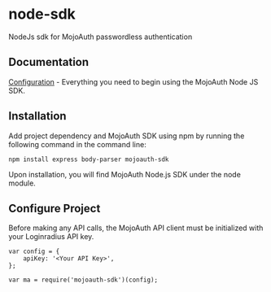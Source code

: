 # node-sdk
NodeJs sdk for MojoAuth passwordless authentication

## Documentation 

[Configuration](https://mojoauth.com/docs) - Everything you need to begin using the MojoAuth Node JS SDK.

## Installation 

Add project dependency and MojoAuth SDK using npm by running the following command in the command line:

```npm install express body-parser mojoauth-sdk```

Upon installation, you will find MojoAuth Node.js SDK under the node module.

## Configure Project

Before making any API calls, the MojoAuth API client must be initialized with your Loginradius API key.

```
var config = {
    apiKey: '<Your API Key>',
};

var ma = require('mojoauth-sdk')(config);
```

